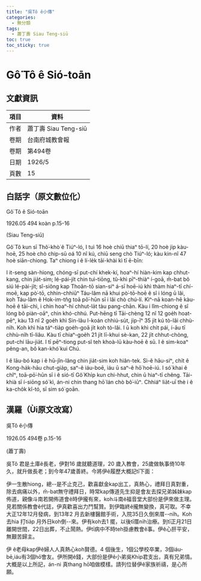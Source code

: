 ```yaml
---
title: "吳Tô ê小傳"
categories:
  - 無分類
tags:
  - 蕭丁壽 Siau Teng-siū
toc: true
toc_sticky: true
---
```


# Gô͘ Tô ê Sió-toān

## 文獻資訊

| 項目 | 資料 |
|---|---|
| 作者 | 蕭丁壽 Siau Teng-siū |
| 卷期 | 台南府城教會報 |
| 卷期 | 第494卷 |
| 日期 | 1926/5 |
| 頁數 | 15 |

## 白話字（原文數位化）

Gô͘ Tô ê Sió-toān

1926.05 494 koàn p.15-16

(Siau Teng-siū)

Gô͘ Tô kun sī Thô͘-khò͘ ê Tiúⁿ-ló, I tuì 16 hoè chiū thiaⁿ tō-lí, 20 hoè ji̍p kàu-hoē, 25 hoè chò chip-sū oá 10 nî kú, chiū seng chò Tiúⁿ-ló; kàu kin-nî 47 hoè siān-chiong. Taⁿ chiong i ê lí-le̍k tāi-khài kì tī ē-bīn:

I it-seng sàn-hiong, chóng-sī put-chí khek-kí, hoaⁿ-hí hiàn-kim kap chhut-kang, chin jia̍t-sim; lé-pái-ji̍t chin tuì-tiōng, tû-khì pīⁿ-thiàⁿ í-goā, m̄-bat bô siú lé-pài-ji̍t; sî-siông kap Thoân-tō sian-siⁿ á-sī hoē-iú khì thàm hiaⁿ-tī chí-moē, kap pò͘-tō, chhin-chhiūⁿ Táu-lâm nā khui pò͘-tō-hoē ê sî i lóng ū lâi, koh Táu-lâm ê Hok-im-tn̂g toā pō͘-hūn sī i lâi chò chú-lí. Kìⁿ-nā koan-hē kàu-hoē ê tāi-chì, i chin hoaⁿ-hí chhut-la̍t tàu pang-chān. Kàu i lîm-chiong ê sî lóng bô piàn-oāⁿ, chin khó-chhú. Put-hēng tī Tāi-chèng 12 nî 12 goe̍h hoat-pēⁿ, kàu 13 nî 2 goe̍h khì Sin-lâu I-koán chhiú-su̍t, ji̍p-īⁿ 35 ji̍t kú tò-lâi chhù-ni̍h. Koh khì hia táⁿ-tia̍p goe̍h-goā ji̍t koh tò-lâi. I ū koh khì chi̍t pái, í-āu tī chhù-ni̍h tī-liâu. Kàu tī chiaⁿ-goe̍h 21 ji̍t lī-khui sè-kan, 22 ji̍t chhut-chòng, put-chí lāu-jia̍t. I tī pēⁿ-tiong put-sî teh khoà-lū kàu-hoē ê sū. I ê sim-koaⁿ pêng-an, bô kan-khó͘ kui Chú.

I ê lāu-bó kap i ê hū-jîn-lâng chin jia̍t-sim koh hiân-tek. Sì-ê hāu-siⁿ, chi̍t ê Kong-ha̍k-hāu chut-gia̍p, saⁿ-ê iáu-boē, iáu ū saⁿ-ê hō͘ hoē-iú. I só͘ khai ê chîⁿ, toā-pō͘-hūn sī i ê sió-tī Gô͘ Khi̍p kun chi-hhut, chin ū hiaⁿ-tī chêng. Tāi-khià sī í-siōng só͘ kì, án-ni chin thang hō͘ lán chò bô͘-iūⁿ. Chhiáⁿ lia̍t-uī thè i ê ka-cho̍k kî-tó, sī sim só͘ goān.

## 漢羅（Ùi原文改寫）

吳Tô ê小傳

1926.05 494卷 p.15-16

(蕭丁壽)

吳Tô 君是土庫ê長老，伊對16 歲就聽道理，20 歲入教會，25歲做執事倚10年久，就升做長老；到今年47歲善終。今將伊ê履歷大概記tī下面：

伊一生散hiong，總--是不止克己，歡喜獻金kap出工，真熱心，禮拜日真對重，除去病痛以外，m̄-bat無守禮拜日，時常kap傳道先生抑是會友去探兄弟姊妹kap佈道，親像斗南若開佈道會ê時伊攏有來，koh斗南ê福音堂大部份是伊來做主理。見若關係教會ê代誌，伊真歡喜出力鬥幫贊。到伊臨終ê攏無變換，真可取。不幸大正12年12月發病，到13年2 月去新樓醫館手術，入院35日久倒來厝--ni̍h。Koh 去hia 打tia̍p 月外日koh倒--來。伊有koh去1 擺，以後tī厝ni̍h治療。到tī正月21日離開世間，22日出葬，不止鬧熱。伊tī病中不時teh掛慮教會ê事。伊ê心肝平安，無艱苦歸主。

伊 ê老母kap伊ê婦人人真熱心koh賢德。4 個後生，1個公學校卒業，3個iáu-bē,iáu有3個hō͘會友。伊所開ê錢，大部份是伊ê小弟吳Khi̍p君支出，真有兄弟情。大概是以上所記，án-ni 真thang hō͘咱做模樣。請列位替伊ê家族祈禱，是心所願。
